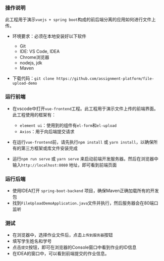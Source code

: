 ### 操作说明
此工程用于演示`vuejs + spring boot`构成的前后端分离的应用如何进行文件上传。

* 环境要求：必须在本地安装好以下软件

  * Git
  * IDE: VS Code, IDEA
  * Chrome浏览器
  * nodejs, jdk
  * Maven

* 下载代码：`git clone https://github.com/assignment-platform/file-upload-demo`

### 运行前端
* 在vscode中打开`vue-frontend`工程。此工程用于演示文件上传的前端界面。此工程使用的框架有：

  * `element ui`：使用到的组件有`el-form`和`el-upload`
  * `Axios`：用于向后端提交请求
* 在运行`vue-frontend`前，请先执行`npm install` 或 `yarn install`，以确保所有的第三方框架或库文件安装完成
* 运行`npm run serve` 或 `yarn serve` 来启动前端开发服务器。然后在浏览器中输入`http://localhost:8080` 地址，即可看到前端页面

### 运行后端
* 使用IDEA打开 `spring-boot-backend` 项目，确保Maven正确加载所有的开发包
* 找到`FileUploadDemoApplication.java`文件并执行，然后服务器会在80端口监听

### 测试
* 在浏览器中，选择作业文件后，点击`上传到服务器`按钮
* 填写学生姓名和学号
* 点击`提交`按钮，即可在浏览器的Console窗口中看到作业的ID信息
* 在IDEA的窗口中，可以看到前端提交的作业信息。
